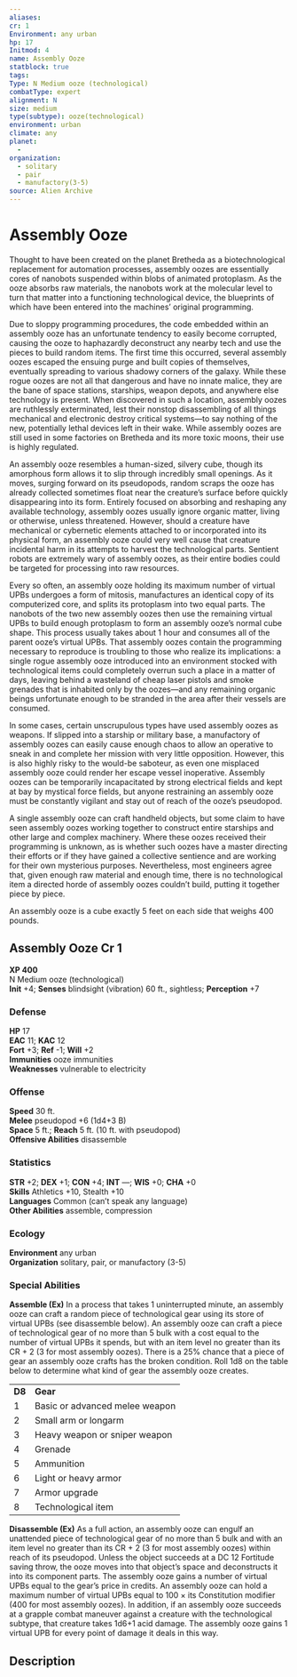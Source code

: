 ```yaml
---
aliases: 
cr: 1
Environment: any urban
hp: 17
Initmod: 4
name: Assembly Ooze
statblock: true
tags: 
Type: N Medium ooze (technological)
combatType: expert
alignment: N
size: medium
type(subtype): ooze(technological)
environment: urban
climate: any
planet:
  - 
organization:
  - solitary
  - pair
  - manufactory(3-5)
source: Alien Archive
---
```


# Assembly Ooze

Thought to have been created on the planet Bretheda as a biotechnological replacement for automation processes, assembly oozes are essentially cores of nanobots suspended within blobs of animated protoplasm. As the ooze absorbs raw materials, the nanobots work at the molecular level to turn that matter into a functioning technological device, the blueprints of which have been entered into the machines’ original programming.

Due to sloppy programming procedures, the code embedded within an assembly ooze has an unfortunate tendency to easily become corrupted, causing the ooze to haphazardly deconstruct any nearby tech and use the pieces to build random items. The first time this occurred, several assembly oozes escaped the ensuing purge and built copies of themselves, eventually spreading to various shadowy corners of the galaxy. While these rogue oozes are not all that dangerous and have no innate malice, they are the bane of space stations, starships, weapon depots, and anywhere else technology is present. When discovered in such a location, assembly oozes are ruthlessly exterminated, lest their nonstop disassembling of all things mechanical and electronic destroy critical systems—to say nothing of the new, potentially lethal devices left in their wake. While assembly oozes are still used in some factories on Bretheda and its more toxic moons, their use is highly regulated.

An assembly ooze resembles a human-sized, silvery cube, though its amorphous form allows it to slip through incredibly small openings. As it moves, surging forward on its pseudopods, random scraps the ooze has already collected sometimes float near the creature’s surface before quickly disappearing into its form. Entirely focused on absorbing and reshaping any available technology, assembly oozes usually ignore organic matter, living or otherwise, unless threatened. However, should a creature have mechanical or cybernetic elements attached to or incorporated into its physical form, an assembly ooze could very well cause that creature incidental harm in its attempts to harvest the technological parts. Sentient robots are extremely wary of assembly oozes, as their entire bodies could be targeted for processing into raw resources.

Every so often, an assembly ooze holding its maximum number of virtual UPBs undergoes a form of mitosis, manufactures an identical copy of its computerized core, and splits its protoplasm into two equal parts. The nanobots of the two new assembly oozes then use the remaining virtual UPBs to build enough protoplasm to form an assembly ooze’s normal cube shape. This process usually takes about 1 hour and consumes all of the parent ooze’s virtual UPBs. That assembly oozes contain the programming necessary to reproduce is troubling to those who realize its implications: a single rogue assembly ooze introduced into an environment stocked with technological items could completely overrun such a place in a matter of days, leaving behind a wasteland of cheap laser pistols and smoke grenades that is inhabited only by the oozes—and any remaining organic beings unfortunate enough to be stranded in the area after their vessels are consumed.

In some cases, certain unscrupulous types have used assembly oozes as weapons. If slipped into a starship or military base, a manufactory of assembly oozes can easily cause enough chaos to allow an operative to sneak in and complete her mission with very little opposition. However, this is also highly risky to the would-be saboteur, as even one misplaced assembly ooze could render her escape vessel inoperative. Assembly oozes can be temporarily incapacitated by strong electrical fields and kept at bay by mystical force fields, but anyone restraining an assembly ooze must be constantly vigilant and stay out of reach of the ooze’s pseudopod.

A single assembly ooze can craft handheld objects, but some claim to have seen assembly oozes working together to construct entire starships and other large and complex machinery. Where these oozes received their programming is unknown, as is whether such oozes have a master directing their efforts or if they have gained a collective sentience and are working for their own mysterious purposes. Nevertheless, most engineers agree that, given enough raw material and enough time, there is no technological item a directed horde of assembly oozes couldn’t build, putting it together piece by piece.

An assembly ooze is a cube exactly 5 feet on each side that weighs 400 pounds.

## Assembly Ooze Cr 1

**XP 400**  
N Medium ooze (technological)  
**Init** +4; **Senses** blindsight (vibration) 60 ft., sightless; **Perception** +7  

### Defense

**HP** 17  
**EAC** 11; **KAC** 12  
**Fort** +3; **Ref** -1; **Will** +2  
**Immunities** ooze immunities  
**Weaknesses** vulnerable to electricity

### Offense

**Speed** 30 ft.  
**Melee** pseudopod +6 (1d4+3 B)  
**Space** 5 ft.; **Reach** 5 ft. (10 ft. with pseudopod)  
**Offensive Abilities** disassemble

### Statistics

**STR** +2; **DEX** +1; **CON** +4; **INT** —; **WIS** +0; **CHA** +0  
**Skills** Athletics +10, Stealth +10  
**Languages** Common (can’t speak any language)  
**Other Abilities** assemble, compression

### Ecology

**Environment** any urban  
**Organization** solitary, pair, or manufactory (3-5)

### Special Abilities

**Assemble (Ex)** In a process that takes 1 uninterrupted minute, an assembly ooze can craft a random piece of technological gear using its store of virtual UPBs (see disassemble below). An assembly ooze can craft a piece of technological gear of no more than 5 bulk with a cost equal to the number of virtual UPBs it spends, but with an item level no greater than its CR + 2 (3 for most assembly oozes). There is a 25% chance that a piece of gear an assembly ooze crafts has the broken condition. Roll 1d8 on the table below to determine what kind of gear the assembly ooze creates.

<table><tbody><tr><td><b>D8</b></td><td><b>Gear</b></td></tr><tr><td>1</td><td>Basic or advanced melee weapon</td></tr><tr><td>2</td><td>Small arm or longarm</td></tr><tr><td>3</td><td>Heavy weapon or sniper weapon</td></tr><tr><td>4</td><td>Grenade</td></tr><tr><td>5</td><td>Ammunition</td></tr><tr><td>6</td><td>Light or heavy armor</td></tr><tr><td>7</td><td>Armor upgrade</td></tr><tr><td>8</td><td>Technological item</td></tr></tbody></table>

  
**Disassemble (Ex)** As a full action, an assembly ooze can engulf an unattended piece of technological gear of no more than 5 bulk and with an item level no greater than its CR + 2 (3 for most assembly oozes) within reach of its pseudopod. Unless the object succeeds at a DC 12 Fortitude saving throw, the ooze moves into that object’s space and deconstructs it into its component parts. The assembly ooze gains a number of virtual UPBs equal to the gear’s price in credits. An assembly ooze can hold a maximum number of virtual UPBs equal to 100 × its Constitution modifier (400 for most assembly oozes). In addition, if an assembly ooze succeeds at a grapple combat maneuver against a creature with the technological subtype, that creature takes 1d6+1 acid damage. The assembly ooze gains 1 virtual UPB for every point of damage it deals in this way.

## Description


